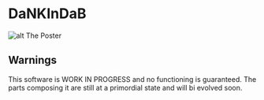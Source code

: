 DaNKInDaB
=========

![alt The Poster](http://farm9.staticflickr.com/8525/8540167146_ffd26d6359_b_d.jpg "The Poster")

Warnings
---------

This software is WORK IN PROGRESS and no functioning is guaranteed. The parts composing it are still at a primordial state and will bi evolved soon.
